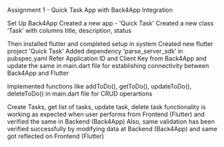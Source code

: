Assignment 1 - Quick Task App with Back4App Integration

Set Up Back4App
Created a new app - 'Quick Task'
Created a new class ‘Task’ with columns title, description, status

Then installed flutter and completed setup in system
Created new flutter project 'Quick Task'
Added dependency ‘parse_server_sdk’ in pubspec.yaml
Refer Application ID and Client Key from Back4App and update the same in main.dart file for establishing connectivity between Back4App and Flutter

Implemented functions like addToDo(), getToDo(), updateToDo(), deleteToDo() in main.dart file for CRUD operartions

Create Tasks, get list of tasks, update task, delete task functionality is working as expected when user performs from Frontend (Flutter) and verified the same in Backend (Back4App)
Also, same validation has been verified successfully by modifying data at Backend (Back4App) and same got reflected on Frontend (Flutter)

